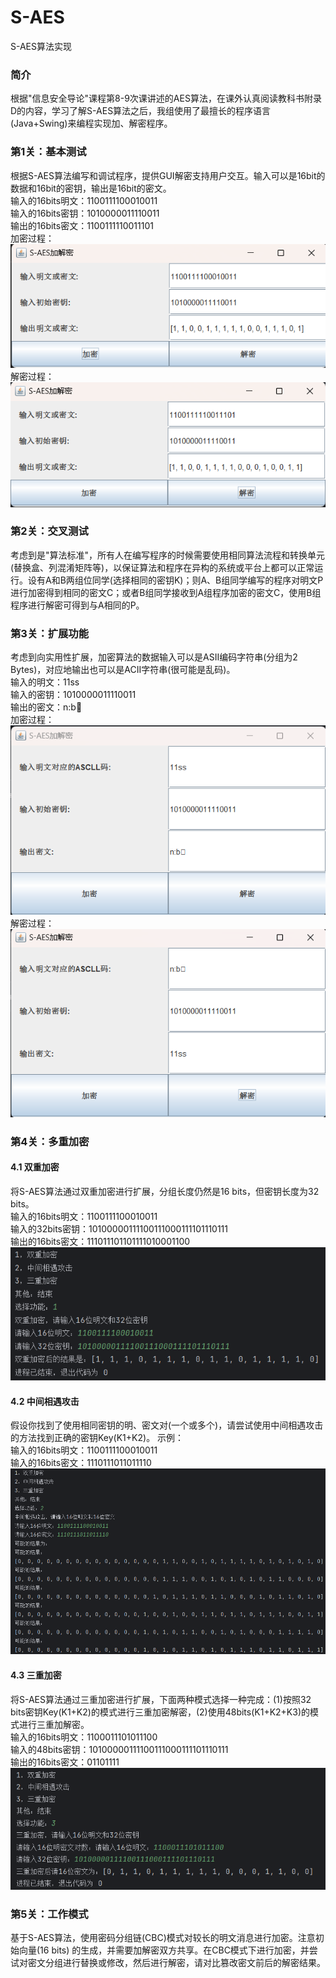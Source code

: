 # S-AES
S-AES算法实现  

### 简介    
根据"信息安全导论"课程第8-9次课讲述的AES算法，在课外认真阅读教科书附录D的内容，学习了解S-AES算法之后，我组使用了最擅长的程序语言(Java+Swing)来编程实现加、解密程序。  

### 第1关：基本测试  
根据S-AES算法编写和调试程序，提供GUI解密支持用户交互。输入可以是16bit的数据和16bit的密钥，输出是16bit的密文。  
输入的16bits明文：1100111100010011  
输入的16bits密钥：1010000011110011  
输出的16bits密文：1100111110011101  
加密过程：  
![image](https://github.com/letMoonRunMyMood/S-AES/blob/main/images/Test1_Encryption.png)  
解密过程：  
![image](https://github.com/letMoonRunMyMood/S-AES/blob/main/images/Test1_Decrpytion.png)

### 第2关：交叉测试  
考虑到是"算法标准"，所有人在编写程序的时候需要使用相同算法流程和转换单元(替换盒、列混淆矩阵等)，以保证算法和程序在异构的系统或平台上都可以正常运行。设有A和B两组位同学(选择相同的密钥K)；则A、B组同学编写的程序对明文P进行加密得到相同的密文C；或者B组同学接收到A组程序加密的密文C，使用B组程序进行解密可得到与A相同的P。

### 第3关：扩展功能  
考虑到向实用性扩展，加密算法的数据输入可以是ASII编码字符串(分组为2 Bytes)，对应地输出也可以是ACII字符串(很可能是乱码)。  
输入的明文：11ss  
输入的密钥：1010000011110011  
输出的密文：n:b   
加密过程：  
![image](https://github.com/letMoonRunMyMood/S-AES/blob/main/images/Test3_Encyption.png)  
解密过程：  
![image](https://github.com/letMoonRunMyMood/S-AES/blob/main/images/Test3_Decyption.png)

### 第4关：多重加密  
#### 4.1 双重加密  
将S-AES算法通过双重加密进行扩展，分组长度仍然是16 bits，但密钥长度为32 bits。  
输入的16bits明文：1100111100010011  
输入的32bits密钥：10100000111100111000111101110111  
输出的16bits密文：111011101101111010001100  
![image](https://github.com/letMoonRunMyMood/S-AES/blob/main/images/Test4.1.png)

#### 4.2 中间相遇攻击  
假设你找到了使用相同密钥的明、密文对(一个或多个)，请尝试使用中间相遇攻击的方法找到正确的密钥Key(K1+K2)。
示例：  
输入的16bits明文：1100111100010011  
输入的16bits密文：1110111011011110  
![image](https://github.com/letMoonRunMyMood/S-AES/blob/main/images/Test4.2.png)

#### 4.3 三重加密  
将S-AES算法通过三重加密进行扩展，下面两种模式选择一种完成：(1)按照32 bits密钥Key(K1+K2)的模式进行三重加密解密，(2)使用48bits(K1+K2+K3)的模式进行三重加解密。  
输入的16bits明文：1100011101011100   
输入的48bits密钥：10100000111100111000111101110111    
输出的16bits密文：01101111  
![image](https://github.com/letMoonRunMyMood/S-AES/blob/main/images/Test4.3.png)

### 第5关：工作模式  
基于S-AES算法，使用密码分组链(CBC)模式对较长的明文消息进行加密。注意初始向量(16 bits) 的生成，并需要加解密双方共享。在CBC模式下进行加密，并尝试对密文分组进行替换或修改，然后进行解密，请对比篡改密文前后的解密结果。

